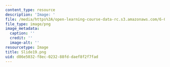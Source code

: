 ```yaml
---
content_type: resource
description: 'Image: '
file: /media/https%3A/open-learning-course-data-rc.s3.amazonaws.com/6-004-computation-structures-spring-2017/d86e5032f8ec023288fddaef8f2f7fad_Slide19.png
file_type: image/png
image_metadata:
  caption: ''
  credit: ''
  image-alt: ''
resourcetype: Image
title: Slide19.png
uid: d86e5032-f8ec-0232-88fd-daef8f2f7fad
---
```

